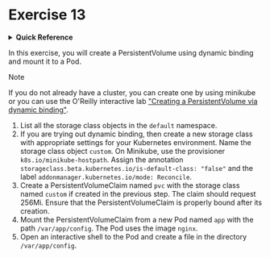 # Exercise 13

<details>
<summary><b>Quick Reference</b></summary>
<p>

* Namespace: `default`<br>
* Documentation: [Dynamic Volume Provisioning](https://kubernetes.io/docs/concepts/storage/dynamic-provisioning/)

</p>
</details>

In this exercise, you will create a PersistentVolume using dynamic binding and mount it to a Pod.

> [!NOTE]
> If you do not already have a cluster, you can create one by using minikube or you can use the O'Reilly interactive lab ["Creating a PersistentVolume via dynamic binding"](https://learning.oreilly.com/scenarios/cka-prep-creating/9781492099161/).

1. List all the storage class objects in the `default` namespace.
2. If you are trying out dynamic binding, then create a new storage class with appropriate settings for your Kubernetes environment. Name the storage class object `custom`. On Minikube, use the provisioner `k8s.io/minikube-hostpath`. Assign the annotation `storageclass.beta.kubernetes.io/is-default-class: "false"` and the label `addonmanager.kubernetes.io/mode: Reconcile`.
3. Create a PersistentVolumeClaim named `pvc` with the storage class named `custom` if created in the previous step. The claim should request 256Mi. Ensure that the PersistentVolumeClaim is properly bound after its creation.
4. Mount the PersistentVolumeClaim from a new Pod named `app` with the path `/var/app/config`. The Pod uses the image `nginx`.
5. Open an interactive shell to the Pod and create a file in the directory `/var/app/config`.